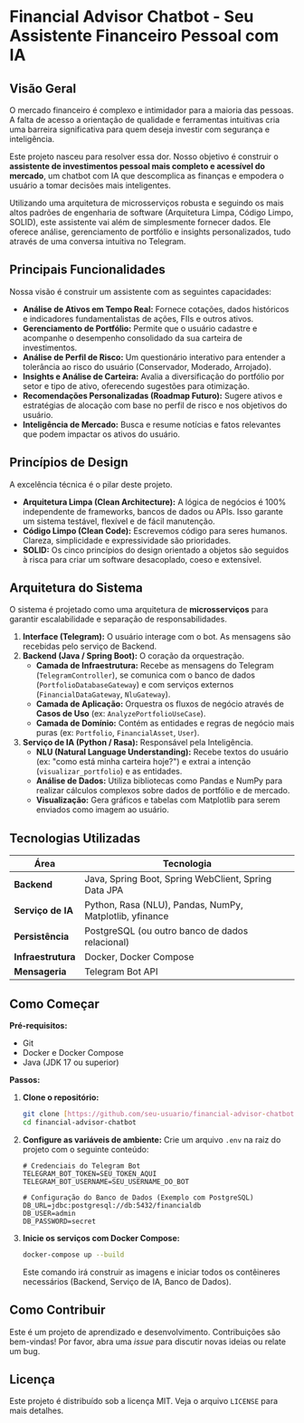 # Financial Advisor Chatbot - Seu Assistente Financeiro Pessoal com IA

## Visão Geral

O mercado financeiro é complexo e intimidador para a maioria das pessoas. A falta de acesso a orientação de qualidade e ferramentas intuitivas cria uma barreira significativa para quem deseja investir com segurança e inteligência.

Este projeto nasceu para resolver essa dor. Nosso objetivo é construir o **assistente de investimentos pessoal mais completo e acessível do mercado**, um chatbot com IA que descomplica as finanças e empodera o usuário a tomar decisões mais inteligentes.

Utilizando uma arquitetura de microsserviços robusta e seguindo os mais altos padrões de engenharia de software (Arquitetura Limpa, Código Limpo, SOLID), este assistente vai além de simplesmente fornecer dados. Ele oferece análise, gerenciamento de portfólio e insights personalizados, tudo através de uma conversa intuitiva no Telegram.

## Principais Funcionalidades

Nossa visão é construir um assistente com as seguintes capacidades:

*  **Análise de Ativos em Tempo Real:** Fornece cotações, dados históricos e indicadores fundamentalistas de ações, FIIs e outros ativos.
*  **Gerenciamento de Portfólio:** Permite que o usuário cadastre e acompanhe o desempenho consolidado da sua carteira de investimentos.
*  **Análise de Perfil de Risco:** Um questionário interativo para entender a tolerância ao risco do usuário (Conservador, Moderado, Arrojado).
*  **Insights e Análise de Carteira:** Avalia a diversificação do portfólio por setor e tipo de ativo, oferecendo sugestões para otimização.
*  **Recomendações Personalizadas (Roadmap Futuro):** Sugere ativos e estratégias de alocação com base no perfil de risco e nos objetivos do usuário.
*  **Inteligência de Mercado:** Busca e resume notícias e fatos relevantes que podem impactar os ativos do usuário.

## Princípios de Design

A excelência técnica é o pilar deste projeto.

* **Arquitetura Limpa (Clean Architecture):** A lógica de negócios é 100% independente de frameworks, bancos de dados ou APIs. Isso garante um sistema testável, flexível e de fácil manutenção.
* **Código Limpo (Clean Code):** Escrevemos código para seres humanos. Clareza, simplicidade e expressividade são prioridades.
* **SOLID:** Os cinco princípios do design orientado a objetos são seguidos à risca para criar um software desacoplado, coeso e extensível.

## Arquitetura do Sistema

O sistema é projetado como uma arquitetura de **microsserviços** para garantir escalabilidade e separação de responsabilidades.

1.  **Interface (Telegram):** O usuário interage com o bot. As mensagens são recebidas pelo serviço de Backend.
2.  **Backend (Java / Spring Boot):** O coração da orquestração.
    * **Camada de Infraestrutura:** Recebe as mensagens do Telegram (`TelegramController`), se comunica com o banco de dados (`PortfolioDatabaseGateway`) e com serviços externos (`FinancialDataGateway`, `NluGateway`).
    * **Camada de Aplicação:** Orquestra os fluxos de negócio através de **Casos de Uso** (ex: `AnalyzePortfolioUseCase`).
    * **Camada de Domínio:** Contém as entidades e regras de negócio mais puras (ex: `Portfolio`, `FinancialAsset`, `User`).
3.  **Serviço de IA (Python / Rasa):** Responsável pela Inteligência.
    * **NLU (Natural Language Understanding):** Recebe textos do usuário (ex: "como está minha carteira hoje?") e extrai a intenção (`visualizar_portfolio`) e as entidades.
    * **Análise de Dados:** Utiliza bibliotecas como Pandas e NumPy para realizar cálculos complexos sobre dados de portfólio e de mercado.
    * **Visualização:** Gera gráficos e tabelas com Matplotlib para serem enviados como imagem ao usuário.

## Tecnologias Utilizadas

| Área                    | Tecnologia                                                                                             |
| ----------------------- | ------------------------------------------------------------------------------------------------------ |
| **Backend** | Java, Spring Boot, Spring WebClient, Spring Data JPA                                                   |
| **Serviço de IA** | Python, Rasa (NLU), Pandas, NumPy, Matplotlib, yfinance                                                |
| **Persistência** | PostgreSQL (ou outro banco de dados relacional)                                                        |
| **Infraestrutura** | Docker, Docker Compose                                                                                 |
| **Mensageria** | Telegram Bot API                                                                                       |

## Como Começar

**Pré-requisitos:**
* Git
* Docker e Docker Compose
* Java (JDK 17 ou superior)

**Passos:**

1.  **Clone o repositório:**
    ```bash
    git clone [https://github.com/seu-usuario/financial-advisor-chatbot.git](https://github.com/seu-usuario/financial-advisor-chatbot.git)
    cd financial-advisor-chatbot
    ```

2.  **Configure as variáveis de ambiente:**
    Crie um arquivo `.env` na raiz do projeto com o seguinte conteúdo:
    ```env
    # Credenciais do Telegram Bot
    TELEGRAM_BOT_TOKEN=SEU_TOKEN_AQUI
    TELEGRAM_BOT_USERNAME=SEU_USERNAME_DO_BOT

    # Configuração do Banco de Dados (Exemplo com PostgreSQL)
    DB_URL=jdbc:postgresql://db:5432/financialdb
    DB_USER=admin
    DB_PASSWORD=secret
    ```

3.  **Inicie os serviços com Docker Compose:**
    ```bash
    docker-compose up --build
    ```
    Este comando irá construir as imagens e iniciar todos os contêineres necessários (Backend, Serviço de IA, Banco de Dados).

## Como Contribuir

Este é um projeto de aprendizado e desenvolvimento. Contribuições são bem-vindas! Por favor, abra uma *issue* para discutir novas ideias ou relate um bug.

## Licença

Este projeto é distribuído sob a licença MIT. Veja o arquivo `LICENSE` para mais detalhes.
